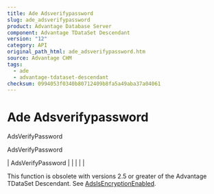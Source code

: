 ```yaml
---
title: Ade Adsverifypassword
slug: ade_adsverifypassword
product: Advantage Database Server
component: Advantage TDataSet Descendant
version: "12"
category: API
original_path_html: ade_adsverifypassword.htm
source: Advantage CHM
tags:
  - ade
  - advantage-tdataset-descendant
checksum: 0994053f0340b80712409b8fa5a49aba37a04061
---
```


# Ade Adsverifypassword

AdsVerifyPassword

AdsVerifyPassword

| AdsVerifyPassword |  |  |  |  |

This function is obsolete with versions 2.5 or greater of the Advantage TDataSet Descendant. See [AdsIsEncryptionEnabled](ade_adsisencryptionenabled.md).
